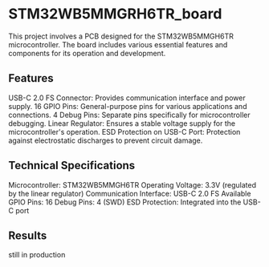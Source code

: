# STM32WB5MMGRH6TR_board
 
This project involves a PCB designed for the STM32WB5MMGH6TR microcontroller. The board includes various essential features and components for its operation and development.

## Features
USB-C 2.0 FS Connector: Provides communication interface and power supply.
16 GPIO Pins: General-purpose pins for various applications and connections.
4 Debug Pins: Separate pins specifically for microcontroller debugging.
Linear Regulator: Ensures a stable voltage supply for the microcontroller's operation.
ESD Protection on USB-C Port: Protection against electrostatic discharges to prevent circuit damage.
## Technical Specifications
Microcontroller: STM32WB5MMGH6TR
Operating Voltage: 3.3V (regulated by the linear regulator)
Communication Interface: USB-C 2.0 FS
Available GPIO Pins: 16
Debug Pins: 4 (SWD)
ESD Protection: Integrated into the USB-C port

## Results

still in production
